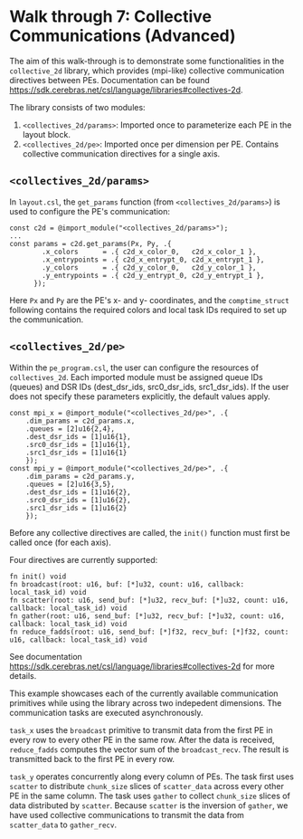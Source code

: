 # Walk through 7: Collective Communications (Advanced)

The aim of this walk-through is to demonstrate some functionalities in the `collective_2d` library, which provides (mpi-like) collective communication directives between PEs. Documentation can be found https://sdk.cerebras.net/csl/language/libraries#collectives-2d. 

The library consists of two modules:
1. `<collectives_2d/params>`: Imported once to parameterize each PE in the layout block.
1. `<collectives_2d/pe>`: Imported once per dimension per PE. Contains collective communication directives for a single axis.

## `<collectives_2d/params>`
In `layout.csl`, the `get_params` function (from `<collectives_2d/params>`) is used to configure the PE's communication:

```
const c2d = @import_module("<collectives_2d/params>");
...
const params = c2d.get_params(Px, Py, .{
        .x_colors      = .{ c2d_x_color_0,   c2d_x_color_1 },
        .x_entrypoints = .{ c2d_x_entrypt_0, c2d_x_entrypt_1 },
        .y_colors      = .{ c2d_y_color_0,   c2d_y_color_1 },
        .y_entrypoints = .{ c2d_y_entrypt_0, c2d_y_entrypt_1 },
      });
```

Here `Px` and `Py` are the PE's x- and y- coordinates, and the `comptime_struct` following contains the required colors and local task IDs required to set up the communication.


## `<collectives_2d/pe>`

Within the `pe_program.csl`, the user can configure the resources of `collectives_2d`. Each imported module must be assigned queue IDs (queues) and DSR IDs (dest_dsr_ids, src0_dsr_ids, src1_dsr_ids). If the user does not specify these parameters explicitly, the default values apply. 

```
const mpi_x = @import_module("<collectives_2d/pe>", .{
    .dim_params = c2d_params.x,
    .queues = [2]u16{2,4},
    .dest_dsr_ids = [1]u16{1},
    .src0_dsr_ids = [1]u16{1},
    .src1_dsr_ids = [1]u16{1}
    });
const mpi_y = @import_module("<collectives_2d/pe>", .{
    .dim_params = c2d_params.y,
    .queues = [2]u16{3,5},
    .dest_dsr_ids = [1]u16{2},
    .src0_dsr_ids = [1]u16{2},
    .src1_dsr_ids = [1]u16{2}
    });
```

Before any collective directives are called, the `init()` function must first be called once (for each axis).

Four directives are currently supported:
```
fn init() void
fn broadcast(root: u16, buf: [*]u32, count: u16, callback: local_task_id) void
fn scatter(root: u16, send_buf: [*]u32, recv_buf: [*]u32, count: u16, callback: local_task_id) void
fn gather(root: u16, send_buf: [*]u32, recv_buf: [*]u32, count: u16, callback: local_task_id) void
fn reduce_fadds(root: u16, send_buf: [*]f32, recv_buf: [*]f32, count: u16, callback: local_task_id) void
```
See documentation https://sdk.cerebras.net/csl/language/libraries#collectives-2d for more details. 

This example showcases each of the currently available communication primitives while using the library across two indepedent dimensions. The communication tasks are executed asynchronously.

`task_x` uses the `broadcast` primitive to transmit data from the first PE in every row to every other PE in the same row. After the data is received, `reduce_fadds` computes the vector sum of the `broadcast_recv`. The result is transmitted back to the first PE in every row.

`task_y` operates concurrently along every column of PEs. The task first uses `scatter` to distribute `chunk_size` slices of `scatter_data` across every other PE in the same column. The task uses `gather` to collect `chunk_size` slices of data distributed by `scatter`. Because `scatter` is the inversion of `gather`, we have used collective communications to transmit the data from `scatter_data` to `gather_recv`.
